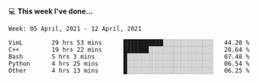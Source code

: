 💻 **This week I've done...**

<!--START_SECTION:waka-->
```text
Week: 05 April, 2021 - 12 April, 2021

VimL        29 hrs 53 mins      ███████████░░░░░░░░░░░░░░   44.20 % 
C++         19 hrs 22 mins      ███████░░░░░░░░░░░░░░░░░░   28.64 % 
Bash        5 hrs 3 mins        █░░░░░░░░░░░░░░░░░░░░░░░░   07.48 % 
Python      4 hrs 25 mins       █░░░░░░░░░░░░░░░░░░░░░░░░   06.54 % 
Other       4 hrs 13 mins       █░░░░░░░░░░░░░░░░░░░░░░░░   06.25 %
```
<!--END_SECTION:waka-->
